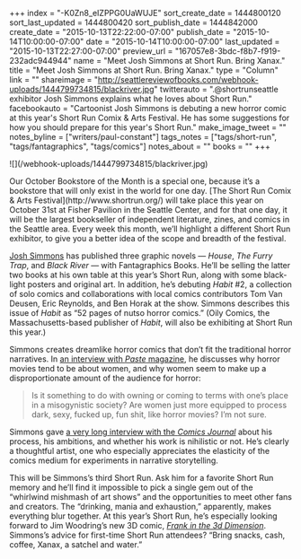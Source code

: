 +++
index = "-K0Zn8_eIZPPG0UaWUJE"
sort_create_date = 1444800120
sort_last_updated = 1444800420
sort_publish_date = 1444842000
create_date = "2015-10-13T22:22:00-07:00"
publish_date = "2015-10-14T10:00:00-07:00"
date = "2015-10-14T10:00:00-07:00"
last_updated = "2015-10-13T22:27:00-07:00"
preview_url = "167057e8-3bdc-f8b7-f919-232adc944944"
name = "Meet Josh Simmons at Short Run. Bring Xanax."
title = "Meet Josh Simmons at Short Run. Bring Xanax."
type = "Column"
link = ""
shareimage = "http://seattlereviewofbooks.com/webhook-uploads/1444799734815/blackriver.jpg"
twitterauto = ".@shortrunseattle exhibitor Josh Simmons explains what he loves about Short Run."
facebookauto = "Cartoonist Josh Simmons is debuting a new horror comic at this year's Short Run Comix & Arts Festival. He has some suggestions for how you should prepare for this year's Short Run."
make_image_tweet = ""
notes_byline = ["writers/paul-constant"]
tags_notes = ["tags/short-run", "tags/fantagraphics", "tags/comics"]
notes_about = ""
books = ""
+++
<p class="image-left">![](/webhook-uploads/1444799734815/blackriver.jpg)</p>
<p class= "intro">Our October Bookstore of the Month is a special one, because it’s a bookstore that will only exist in the world for one day. [The Short Run Comix & Arts Festival](http://www.shortrun.org/) will take place this year on October 31st at Fisher Pavilion in the Seattle Center, and for that one day, it will be the largest bookseller of independent literature, zines, and comics in the Seattle area. Every week this month, we’ll highlight a different Short Run exhibitor, to give you a better idea of the scope and breadth of the festival.</p>

[Josh Simmons](http://joshuahallsimmons.blogspot.com/) has published three graphic novels — *House*, *The Furry Trap*, and *Black River* — with Fantagraphics Books. He’ll be selling the latter two books at his own table at this year’s Short Run, along with some black-light posters and original art. In addition, he’s debuting *Habit* #2, a collection of solo comics and collaborations with local comics contributors Tom Van Deusen, Eric Reynolds, and Ben Horak at the show. Simmons describes this issue of *Habit* as “52 pages of nutso horror comics.” (Oily Comics, the Massachusetts-based publisher of *Habit*, will also be exhibiting at Short Run this year.)

Simmons creates dreamlike horror comics that don’t fit the traditional horror narratives. In [an interview with *Paste* magazine](http://www.pastemagazine.com/articles/2015/05/josh-simmons-on-women-in-horror-anxiety-and-the-ha.html), he discusses why horror movies tend to be about women, and why women seem to make up a disproportionate amount of the audience for horror:

<blockquote>Is it something to do with owning or coming to terms with one’s place in a misogynistic society? Are women just more equipped to process dark, sexy, fucked up, fun shit, like horror movies? I’m not sure.</blockquote>

Simmons gave [a very long interview with the *Comics Journal*](http://www.tcj.com/sometimes-you-get-your-throat-cut-while-a-clown-is-pulling-your-pants-down-an-interview-with-josh-simmons/) about his process, his ambitions, and whether his work is nihilistic or not. He’s clearly a thoughtful artist, one who especially appreciates the elasticity of the comics medium for experiments in narrative storytelling.

This will be Simmons’s third Short Run. Ask him for a favorite Short Run memory and he’ll find it impossible to pick a single gem out of the “whirlwind mishmash of art shows” and the opportunities to meet other fans and creators.  The “drinking, mania and exhaustion,” apparently, makes everything blur together. At this year’s Short Run, he’s especially looking forward to Jim Woodring’s new 3D comic, [*Frank in the 3d Dimension*](http://www.fantagraphics.com/frank3d/). Simmons’s advice for first-time Short Run attendees? “Bring snacks, cash, coffee, Xanax, a satchel and water.”